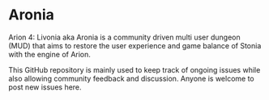 # Aronia
Arion 4: Livonia aka Aronia is a community driven multi user dungeon (MUD) that
aims to restore the user experience and game balance of Stonia with the engine
of Arion.

This GitHub repository is mainly used to keep track of ongoing issues while also
allowing community feedback and discussion. Anyone is welcome to post new issues
here.
